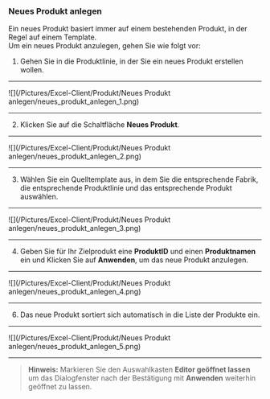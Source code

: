 ### Neues Produkt anlegen  

Ein neues Produkt basiert immer auf einem bestehenden Produkt, in der Regel auf einem Template.  
Um ein neues Produkt anzulegen, gehen Sie wie folgt vor:  

1) Gehen Sie in die Produktlinie, in der Sie ein neues Produkt erstellen wollen.  

---
![](/Pictures/Excel-Client/Produkt/Neues Produkt anlegen/neues_produkt_anlegen_1.png) 

---

2) Klicken Sie auf die Schaltfläche **Neues Produkt**.  

---
![](/Pictures/Excel-Client/Produkt/Neues Produkt anlegen/neues_produkt_anlegen_2.png)

---

3) Wählen Sie ein Quelltemplate aus, in dem Sie die entsprechende Fabrik, die entsprechende Produktlinie und das entsprechende Produkt auswählen.  

---
![](/Pictures/Excel-Client/Produkt/Neues Produkt anlegen/neues_produkt_anlegen_3.png)

--- 

4) Geben Sie für Ihr Zielprodukt eine **ProduktID** und einen **Produktnamen** ein und Klicken Sie auf **Anwenden**, um das neue Produkt anzulegen.  

---
![](/Pictures/Excel-Client/Produkt/Neues Produkt anlegen/neues_produkt_anlegen_4.png) 

--- 

6) Das neue Produkt sortiert sich automatisch in die Liste der Produkte ein.  

---
![](/Pictures/Excel-Client/Produkt/Neues Produkt anlegen/neues_produkt_anlegen_5.png) 

---

>**Hinweis:** Markieren Sie den Auswahlkasten **Editor geöffnet lassen** um das Dialogfenster nach der Bestätigung mit **Anwenden** weiterhin geöffnet zu lassen.